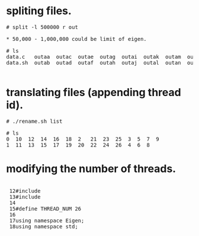 # spliting files.

<pre>
# split -l 500000 r out

* 50,000 - 1,000,000 could be limit of eigen.

# ls
data.c   outaa  outac  outae  outag  outai  outak  outam  outao  outaq  outas  outau  outaw  outay  outba
data.sh  outab  outad  outaf  outah  outaj  outal  outan  outap  outar  outat  outav  outax  outaz  

</pre>

# translating files (appending thread id).

<pre>
# ./rename.sh list

# ls
0  10  12  14  16  18  2   21  23  25  3  5  7  9       
1  11  13  15  17  19  20  22  24  26  4  6  8 
</pre>

# modifying the number of threads.

<pre>

 12#include <eigen3/Eigen/Core>
 13#include <eigen3/Eigen/SVD>
 14
 15#define THREAD_NUM 26
 16
 17using namespace Eigen;
 18using namespace std;

</pre>
 
